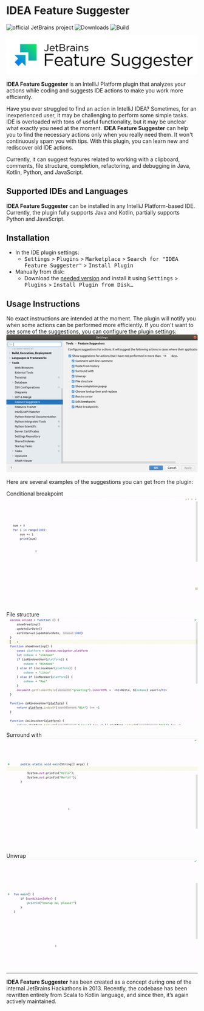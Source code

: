 # IDEA Feature Suggester 

![official JetBrains project](https://jb.gg/badges/official.svg)
![Downloads](https://img.shields.io/jetbrains/plugin/d/7242)
![Build](https://github.com/JetBrains/intellij-feature-suggester/workflows/Build/badge.svg)

![Plugin logo](./.github/readme/JB_logo_FeatureSuggester.svg)

<!-- Plugin description -->
**IDEA Feature Suggester** is an IntelliJ Platform plugin that analyzes your actions while coding and suggests IDE actions to make you work more efficiently.

Have you ever struggled to find an action in IntelliJ IDEA? Sometimes, for an inexperienced user, it may be challenging to perform some simple tasks. IDE is overloaded with tons of useful functionality, but it may be unclear what exactly you need at the moment. **IDEA Feature Suggester** can help you to find the necessary actions only when you really need them. It won't continuously spam you with tips. With this plugin, you can learn new and rediscover old IDE actions.

Currently, it can suggest features related to working with a clipboard, comments, file structure, completion, refactoring, and debugging in Java, Kotlin, Python, and JavaScript.
<!-- Plugin description end -->

## Supported IDEs and Languages

**IDEA Feature Suggester** can be installed in any IntelliJ Platform-based IDE.
Currently, the plugin fully supports Java and Kotlin, partially supports Python and JavaScript.

## Installation

* In the IDE plugin settings:
    * <kbd>Settings</kbd> > <kbd>Plugins</kbd> > <kbd>Marketplace</kbd> > <kbd>Search for "IDEA Feature Suggester"</kbd> > <kbd>Install Plugin</kbd>
* Manually from disk:
    * Download the [needed version](https://plugins.jetbrains.com/plugin/7242-idea-feature-suggester/versions) and install it using <kbd>Settings</kbd> > <kbd>Plugins</kbd> > <kbd>Install Plugin from Disk…</kbd>

## Usage Instructions

No exact instructions are intended at the moment. The plugin will notify you when some actions can be performed more efficiently. If you don't want to see some of the suggestions, you can configure the plugin settings:
![](./.github/readme/Settings.png)

Here are several examples of the suggestions you can get from the plugin:

Conditional breakpoint
![](./.github/readme/Conditional_breakpoint_suggestion_example.gif)

File structure
![](./.github/readme/File_structure_suggestion_example.gif)

Surround with
![](./.github/readme/Surround_with_suggestion_example.gif)

Unwrap
![](./.github/readme/Unwrap_suggestion_example.gif)

***

**IDEA Feature Suggester** has been created as a concept during one of the internal JetBrains Hackathons in 2013. Recently, the codebase has been rewritten entirely from Scala to Kotlin language, and since then, it’s again actively maintained.
